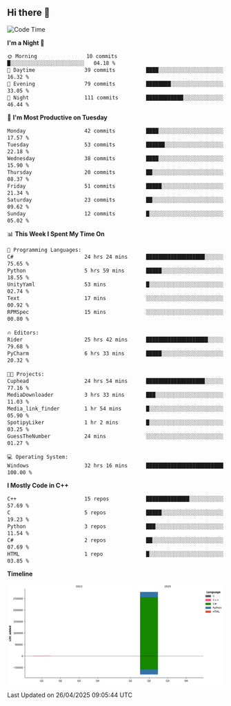 ## Hi there 👋

<!--
**wxrstvrsn/wxrstvrsn** is a ✨ _special_ ✨ repository because its `README.md` (this file) appears on your GitHub profile.

Here are some ideas to get you started:

- 🔭 I’m currently working on ...
- 🌱 I’m currently learning ...
- 👯 I’m looking to collaborate on ...
- 🤔 I’m looking for help with ...
- 💬 Ask me about ...
- 📫 How to reach me: ...
- 😄 Pronouns: ...
- ⚡ Fun fact: ...
-->
<!--START_SECTION:waka-->
![Code Time](http://img.shields.io/badge/Code%20Time-57%20hrs%2031%20mins-blue)

**I'm a Night 🦉** 

```text
🌞 Morning                10 commits          █░░░░░░░░░░░░░░░░░░░░░░░░   04.18 % 
🌆 Daytime                39 commits          ████░░░░░░░░░░░░░░░░░░░░░   16.32 % 
🌃 Evening                79 commits          ████████░░░░░░░░░░░░░░░░░   33.05 % 
🌙 Night                  111 commits         ████████████░░░░░░░░░░░░░   46.44 % 
```
📅 **I'm Most Productive on Tuesday** 

```text
Monday                   42 commits          ████░░░░░░░░░░░░░░░░░░░░░   17.57 % 
Tuesday                  53 commits          ██████░░░░░░░░░░░░░░░░░░░   22.18 % 
Wednesday                38 commits          ████░░░░░░░░░░░░░░░░░░░░░   15.90 % 
Thursday                 20 commits          ██░░░░░░░░░░░░░░░░░░░░░░░   08.37 % 
Friday                   51 commits          █████░░░░░░░░░░░░░░░░░░░░   21.34 % 
Saturday                 23 commits          ██░░░░░░░░░░░░░░░░░░░░░░░   09.62 % 
Sunday                   12 commits          █░░░░░░░░░░░░░░░░░░░░░░░░   05.02 % 
```


📊 **This Week I Spent My Time On** 

```text
💬 Programming Languages: 
C#                       24 hrs 24 mins      ███████████████████░░░░░░   75.65 % 
Python                   5 hrs 59 mins       █████░░░░░░░░░░░░░░░░░░░░   18.55 % 
UnityYaml                53 mins             █░░░░░░░░░░░░░░░░░░░░░░░░   02.74 % 
Text                     17 mins             ░░░░░░░░░░░░░░░░░░░░░░░░░   00.92 % 
RPMSpec                  15 mins             ░░░░░░░░░░░░░░░░░░░░░░░░░   00.80 % 

🔥 Editors: 
Rider                    25 hrs 42 mins      ████████████████████░░░░░   79.68 % 
PyCharm                  6 hrs 33 mins       █████░░░░░░░░░░░░░░░░░░░░   20.32 % 

🐱‍💻 Projects: 
Cuphead                  24 hrs 54 mins      ███████████████████░░░░░░   77.16 % 
MediaDownloader          3 hrs 33 mins       ███░░░░░░░░░░░░░░░░░░░░░░   11.03 % 
Media_link_finder        1 hr 54 mins        █░░░░░░░░░░░░░░░░░░░░░░░░   05.90 % 
SpotipyLiker             1 hr 2 mins         █░░░░░░░░░░░░░░░░░░░░░░░░   03.25 % 
GuessTheNumber           24 mins             ░░░░░░░░░░░░░░░░░░░░░░░░░   01.27 % 

💻 Operating System: 
Windows                  32 hrs 16 mins      █████████████████████████   100.00 % 
```

**I Mostly Code in C++** 

```text
C++                      15 repos            ██████████████░░░░░░░░░░░   57.69 % 
C                        5 repos             █████░░░░░░░░░░░░░░░░░░░░   19.23 % 
Python                   3 repos             ███░░░░░░░░░░░░░░░░░░░░░░   11.54 % 
C#                       2 repos             ██░░░░░░░░░░░░░░░░░░░░░░░   07.69 % 
HTML                     1 repo              █░░░░░░░░░░░░░░░░░░░░░░░░   03.85 % 
```



**Timeline**

![Lines of Code chart](https://raw.githubusercontent.com/wxrstvrsn/wxrstvrsn/main/assets/bar_graph.png)


 Last Updated on 26/04/2025 09:05:44 UTC
<!--END_SECTION:waka-->
